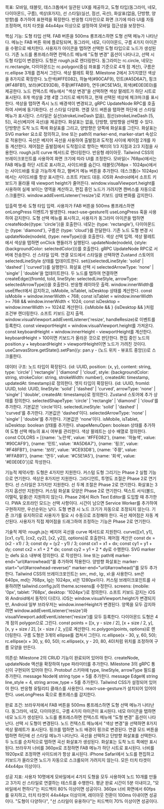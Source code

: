 목표: 모바일, 태블릿, 데스크톱에서 일관된 UX를 제공하고, 도형 타입(동그라미, 네모, 다이아몬드, 구름), 색상(8가지), 선 스타일(실선, 점선, 곡선), 화살표(없음, 단방향, 양방향)를 추가하여 표현력을 확장한다. 반응형 디자인으로 화면 크기에 따라 UI를 자동 조정하며, 터치 타겟을 44x44px 이상으로 설정하여 모바일 접근성을 보장한다.

핵심 기능: 도형 타입 선택. FAB 버튼을 500ms 롱프레스하면 도형 선택 메뉴가 나타난다. 메뉴는 FAB 버튼 위에 플로팅되며, 동그라미, 네모, 다이아몬드, 구름 4가지 아이콘을 수평으로 배치한다. 사용자가 아이콘을 탭하면 선택한 도형 타입으로 노드가 생성된다. 기존 노드를 롱프레스하면 컨텍스트 메뉴에 "도형 변경" 옵션이 나타나고, 선택 시 도형 타입이 변경된다. 도형은 rough.js로 렌더링한다. 동그라미는 rc.circle, 네모는 rc.rectangle, 다이아몬드는 rc.polygon(중심 좌표를 기준으로 4개 점 계산), 구름은 rc.ellipse 3개를 겹쳐서 그린다. 색상 팔레트 확장. Milestone 2에서 3가지였던 색상을 8가지로 확장한다. 노란색(#FFE082), 하늘색(#90CAF9), 민트(#A5D6A7), 핑크(#F48FB1), 보라(#CE93D8), 주황(#FFAB91), 연두(#C5E1A5), 회색(#E0E0E0)를 제공한다. 노드 컨텍스트 메뉴에서 "색상 변경"을 선택하면 색상 팔레트가 하단 시트로 표시된다. 8개 색상을 2행 4열 그리드로 배치하고, 현재 선택된 색상에 체크마크를 표시한다. 색상을 탭하면 즉시 노드 배경색이 변경되고, gRPC UpdateNode RPC를 호출하여 서버에 동기화한다. 선 스타일 다양화. 연결 모드 버튼을 탭하면 하단에 선 스타일 메뉴가 표시된다. 스타일은 실선(strokeLineDash 없음), 점선(strokeLineDash [5, 5]), 곡선(베지어 곡선)을 제공한다. 화살표는 없음, 단방향, 양방향을 선택할 수 있다. 단방향은 도착 노드 쪽에 화살표를 그리고, 양방향은 양쪽에 화살표를 그린다. 화살표는 SVG marker 요소로 정의하고, line 또는 path의 marker-end, marker-start 속성으로 적용한다. 곡선은 베지어 곡선을 사용하여 출발점과 도착점 사이에 제어점 2개를 자동 계산한다. 제어점은 출발점에서 도착점으로 향하는 벡터의 1/3 지점과 2/3 지점을 사용한다. rough.js의 curve 메서드로 렌더링한다. 반응형 레이아웃. Tailwind CSS의 브레이크포인트를 사용하여 화면 크기에 따라 UI를 조정한다. 모바일(< 768px)에서는 FAB 메뉴를 하단 시트로 표시하고, 사이드바를 숨긴다. 태블릿(768px - 1024px)에서는 사이드바를 토글 가능하게 하고, 햄버거 메뉴 버튼을 추가한다. 데스크톱(> 1024px)에서는 사이드바를 항상 표시한다. 소프트 키보드 대응. iOS와 Android에서 소프트 키보드가 올라올 때 viewport height가 줄어든다. window.visualViewport.height를 사용하여 실제 보이는 영역을 계산하고, 편집 중인 노드가 가려지면 캔버스를 자동으로 스크롤한다. window.addEventListener('resize')로 키보드 상태 변화를 감지한다.

입출력 명세: 도형 타입 입력. 사용자가 FAB 버튼을 500ms 롱프레스하면 onLongPress 이벤트가 발생한다. react-use-gesture의 useLongPress 훅을 사용하여 감지한다. 도형 선택 메뉴를 표시하고, 사용자가 동그라미 아이콘을 탭하면 createNode({type: 'circle'})을 호출한다. 네모는 {type: 'rectangle'}, 다이아몬드는 {type: 'diamond'}, 구름은 {type: 'cloud'}를 전달한다. 기존 노드 도형 변경 시 updateNode(nodeId, {type: newType})을 호출한다. 색상 선택 입력. 색상 팔레트에서 색상을 탭하면 onClick 핸들러가 실행된다. updateNode(nodeId, {style: {backgroundColor: selectedColor}})를 호출한다. gRPC UpdateNode RPC로 서버에 전송한다. 선 스타일 입력. 연결 모드에서 스타일을 선택하면 Zustand 스토어의 selectedLineStyle 상태를 업데이트한다. set({selectedLineStyle: 'solid' | 'dashed' | 'curved'})를 실행한다. 화살표 선택 시 selectedArrowType: 'none' | 'single' | 'double'을 업데이트한다. 두 노드를 탭하여 연결하면 createEdge({fromId, toId, lineStyle: selectedLineStyle, arrowType: selectedArrowType})을 호출한다. 반응형 레이아웃 출력. window.innerWidth를 useEffect에서 감지하고, isMobile, isTablet, isDesktop 상태를 계산한다. const isMobile = window.innerWidth < 768; const isTablet = window.innerWidth >= 768 && window.innerWidth < 1024; const isDesktop = window.innerWidth >= 1024로 계산한다. {isMobile && <BottomSheet />} {isDesktop && <Sidebar />}처럼 조건부 렌더링한다. 소프트 키보드 감지 출력. window.visualViewport.addEventListener('resize', handleResize)로 이벤트를 등록한다. const viewportHeight = window.visualViewport.height를 가져온다. const keyboardHeight = window.innerHeight - viewportHeight를 계산한다. keyboardHeight > 100이면 키보드가 올라온 것으로 판단한다. 편집 중인 노드의 position.y + keyboardHeight > viewportHeight이면 노드가 가려진 것이다. useCanvasStore.getState().setPan({y: pan.y - (노드 위치 - 뷰포트 중앙)})로 스크롤한다.

데이터 구조: 노드 타입이 확장된다. {id: UUID, position: {x, y}, content: string, type: 'circle' | 'rectangle' | 'diamond' | 'cloud', style: {backgroundColor: string, strokeColor: string, strokeWidth: number}, createdAt: timestamp, updatedAt: timestamp}로 정의한다. 엣지 타입이 확장된다. {id: UUID, fromId: UUID, toId: UUID, lineStyle: 'solid' | 'dashed' | 'curved', arrowType: 'none' | 'single' | 'double', createdAt: timestamp}로 정의한다. Zustand 스토어에 추가 상태를 정의한다. selectedShapeType: 'circle' | 'rectangle' | 'diamond' | 'cloud'를 추가한다. 기본값은 'circle'이다. selectedLineStyle: 'solid' | 'dashed' | 'curved'를 추가한다. 기본값은 'dashed'이다. selectedArrowType: 'none' | 'single' | 'double'를 추가한다. 기본값은 'none'이다. isMobile, isTablet, isDesktop: boolean 상태를 추가한다. shapeMenuOpen: boolean 상태를 추가하여 도형 선택 메뉴의 표시 여부를 관리한다. 색상 팔레트는 상수 배열로 정의한다. const COLORS = [{name: '노란색', value: '#FFE082'}, {name: '하늘색', value: '#90CAF9'}, {name: '민트', value: '#A5D6A7'}, {name: '핑크', value: '#F48FB1'}, {name: '보라', value: '#CE93D8'}, {name: '주황', value: '#FFAB91'}, {name: '연두', value: '#C5E1A5'}, {name: '회색', value: '#E0E0E0'}]로 작성한다.

기능적 제약사항: 도형은 4가지만 지원한다. 커스텀 도형 그리기는 Phase 2 실험 기능으로 연기한다. 색상은 8가지만 지원한다. 그라디언트, 투명도 조절은 Phase 2로 연기한다. 선 스타일은 3가지만 지원한다. 선 두께 조절은 Phase 2로 연기한다. 화살표는 3가지 옵션만 지원한다. 커스텀 화살표 모양은 Phase 2로 연기한다. 텍스트 서식(볼드, 이탤릭, 밑줄)은 지원하지 않는다. Phase 2에서 Rich Text Editor를 도입할 때 추가한다. PWA 오프라인 모드는 선택 사항이다. 시간이 남으면 Service Worker를 추가하여 구현하지만, 우선순위는 낮다. 도형 변경 시 노드 크기가 자동으로 조정되지 않는다. 기존 크기를 유지하므로 사용자가 필요 시 수동으로 조정해야 한다. 곡선 제어점은 자동 계산된다. 사용자가 직접 제어점을 드래그하여 조정하는 기능은 Phase 2로 연기한다.

기술적 제약: rough.js는 베지어 곡선을 curve 메서드로 지원한다. curve([[x1, y1], [cx1, cy1], [cx2, cy2], [x2, y2]], options)로 호출한다. 제어점 계산은 const dx = (x2 - x1) / 3; const dy = (y2 - y1) / 3; const cx1 = x1 + dx; const cy1 = y1 + dy; const cx2 = x1 + 2 * dx; const cy2 = y1 + 2 * dy로 수행한다. SVG marker는 defs 요소 내부에 정의한다. <defs><marker id="arrowhead" markerWidth="10" markerHeight="10" refX="9" refY="3" orient="auto"><polygon points="0 0, 10 3, 0 6" fill="#000" /></marker></defs>로 작성한다. line 또는 path에 marker-end="url(#arrowhead)"를 추가하여 적용한다. 양방향 화살표는 marker-start="url(#arrowhead-reverse)" marker-end="url(#arrowhead)"를 모두 추가한다. Tailwind CSS의 브레이크포인트는 sm:, md:, lg:, xl:을 사용한다. sm은 640px, md는 768px, lg는 1024px, xl은 1280px이다. 커스텀 브레이크포인트를 사용하려면 tailwind.config.js의 theme.screens를 수정한다. screens: {mobile: '0px', tablet: '768px', desktop: '1024px'}로 정의한다. 소프트 키보드 감지는 iOS와 Android에서 동작이 다르다. iOS는 window.visualViewport.height가 변경되지만, Android 일부 브라우저는 window.innerHeight가 변경된다. 양쪽을 모두 감지하려면 window.addEventListener('resize')와 visualViewport.addEventListener('resize')를 모두 등록한다. 다이아몬드 도형은 4개 점의 polygon으로 그린다. const points = [[x, y - size / 2], [x + size / 2, y], [x, y + size / 2], [x - size / 2, y]]로 계산한다. rc.polygon(points, options)로 렌더링한다. 구름 도형은 3개의 ellipse를 겹쳐서 그린다. rc.ellipse(x - 30, y, 60, 50); rc.ellipse(x + 30, y, 60, 50); rc.ellipse(x, y - 20, 80, 40)처럼 위치를 조정하여 구름 모양을 만든다.

의존성: Milestone 2의 CRUD 기능이 완료되어 있어야 한다. createNode, updateNode 액션을 확장하여 type 파라미터를 추가한다. Milestone 3의 gRPC 통신이 구현되어 있어야 한다. Protobuf 스키마에 type, lineStyle, arrowType 필드를 추가한다. message Node에 string type = 5를 추가한다. message Edge에 string line_style = 4, string arrow_type = 5를 추가한다. Tailwind CSS가 설정되어 있어야 한다. 반응형 유틸리티 클래스를 사용한다. react-use-gesture가 설치되어 있어야 한다. useLongPress 훅으로 롱프레스를 감지한다.

완료 조건: 브라우저에서 FAB 버튼을 500ms 롱프레스하면 도형 선택 메뉴가 나타난다. 동그라미, 네모, 다이아몬드, 구름 4가지 아이콘이 표시된다. 네모 아이콘을 탭하면 네모 노드가 생성된다. 노드를 롱프레스하면 컨텍스트 메뉴에 "도형 변경" 옵션이 나타난다. 선택 시 도형이 변경된다. 노드 컨텍스트 메뉴에서 "색상 변경"을 선택하면 8가지 색상 팔레트가 표시된다. 핑크를 탭하면 노드 배경이 핑크로 변경된다. 연결 모드 버튼을 탭하면 하단에 선 스타일 메뉴가 나타난다. 곡선을 선택하고 단방향 화살표를 선택한다. 두 노드를 순차적으로 탭하면 곡선 화살표가 생성된다. 화살표는 도착 노드 쪽에만 표시된다. 브라우저 너비를 360px로 조정하면 FAB 메뉴가 하단 시트로 표시된다. 너비를 1920px로 조정하면 사이드바가 항상 표시된다. iPhone Safari에서 노드를 편집하고 키보드가 올라오면 노드가 자동으로 스크롤되어 가려지지 않는다. 모든 터치 타겟이 44x44px 이상이다.

성공 지표: 사용자 10명에게 모바일에서 4가지 도형을 모두 사용하여 노드 10개를 만들고 3가지 선 스타일로 연결하는 테스트를 수행한다. 평균 완료 시간이 5분 이내이고, "모바일에서 편하다"는 피드백이 80% 이상이면 성공이다. 360px 너비 화면에서 60fps를 유지하고, 터치 타겟이 44x44px 이상이며, 레이아웃 전환이 100ms 이내이면 성공이다. "도형이 다양하다", "선 스타일이 유용하다"는 피드백이 70% 이상이면 성공이다.
